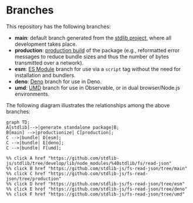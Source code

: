 <!--

@license Apache-2.0

Copyright (c) 2022 The Stdlib Authors.

Licensed under the Apache License, Version 2.0 (the "License");
you may not use this file except in compliance with the License.
You may obtain a copy of the License at

    http://www.apache.org/licenses/LICENSE-2.0

Unless required by applicable law or agreed to in writing, software
distributed under the License is distributed on an "AS IS" BASIS,
WITHOUT WARRANTIES OR CONDITIONS OF ANY KIND, either express or implied.
See the License for the specific language governing permissions and
limitations under the License.

-->

# Branches

This repository has the following branches:

-   **main**: default branch generated from the [stdlib project][stdlib-url], where all development takes place.
-   **production**: [production build][production-url] of the package (e.g., reformatted error messages to reduce bundle sizes and thus the number of bytes transmitted over a network).
-   **esm**: [ES Module][esm-url] branch for use via a `script` tag without the need for installation and bundlers.
-   **deno**: [Deno][deno-url] branch for use in Deno.
-   **umd**: [UMD][umd-url] branch for use in Observable, or in dual browser/Node.js environments.

The following diagram illustrates the relationships among the above branches:

```mermaid
graph TD;
A[stdlib]-->|generate standalone package|B;
B[main] -->|productionize| C[production];
C -->|bundle| D[esm];
C -->|bundle| E[deno];
C -->|bundle| F[umd];

%% click A href "https://github.com/stdlib-js/stdlib/tree/develop/lib/node_modules/%40stdlib/fs/read-json"
%% click B href "https://github.com/stdlib-js/fs-read-json/tree/main"
%% click C href "https://github.com/stdlib-js/fs-read-json/tree/production"
%% click D href "https://github.com/stdlib-js/fs-read-json/tree/esm"
%% click E href "https://github.com/stdlib-js/fs-read-json/tree/deno"
%% click F href "https://github.com/stdlib-js/fs-read-json/tree/umd"
```

[stdlib-url]: https://github.com/stdlib-js/stdlib/tree/develop/lib/node_modules/%40stdlib/fs/read-json
[production-url]: https://github.com/stdlib-js/fs-read-json/tree/production
[deno-url]: https://github.com/stdlib-js/fs-read-json/tree/deno
[umd-url]: https://github.com/stdlib-js/fs-read-json/tree/umd
[esm-url]: https://github.com/stdlib-js/fs-read-json/tree/esm